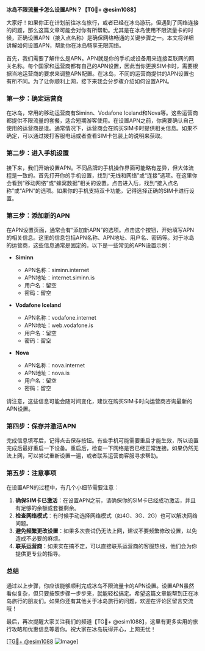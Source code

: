 **冰岛不限流量卡怎么设置APN？【TG💪+ @esim1088】**

大家好！如果你正在计划前往冰岛旅行，或者已经在冰岛游玩，但遇到了网络连接的问题，那么这篇文章可能会对你有所帮助。尤其是在冰岛使用不限流量卡的时候，正确设置APN（接入点名称）是确保网络畅通的关键步骤之一。本文将详细讲解如何设置APN，帮助你在冰岛畅享无限网络。

首先，我们需要了解什么是APN。APN就是你的手机或设备用来连接互联网的网关名称。每个国家和运营商都有自己的APN设置，因此当你更换SIM卡时，需要根据当地运营商的要求来调整APN配置。在冰岛，不同的运营商提供的APN设置也有所不同。为了让你顺利上网，接下来我会分步骤介绍如何设置APN。

### **第一步：确定运营商**
在冰岛，常用的移动运营商有Siminn、Vodafone Iceland和Nova等。这些运营商都提供不限流量的套餐，适合短期游客使用。在设置APN之前，你需要确认自己使用的运营商是谁。通常情况下，运营商会在购买SIM卡时提供相关信息。如果不确定，可以通过拨打客服电话或者查看SIM卡包装上的说明来获取。

### **第二步：进入手机设置**
接下来，我们开始设置APN。不同品牌的手机操作界面可能略有差异，但大体流程是一致的。首先打开你的手机设置，找到“无线和网络”或“连接”选项。在这里你会看到“移动网络”或“蜂窝数据”相关的设置。点击进入后，找到“接入点名称”或“APN”的选项。如果你的手机支持双卡功能，记得选择正确的SIM卡进行设置。

### **第三步：添加新的APN**
在APN设置页面，通常会有“添加新APN”的选项。点击这个按钮，开始填写APN的相关信息。这里的信息包括APN名称、APN地址、用户名、密码等。对于冰岛的运营商，这些信息通常是固定的。以下是一些常见的APN设置示例：

- **Siminn**  
  - APN名称：siminn.internet  
  - APN地址：internet.siminn.is  
  - 用户名：留空  
  - 密码：留空  

- **Vodafone Iceland**  
  - APN名称：vodafone.internet  
  - APN地址：web.vodafone.is  
  - 用户名：留空  
  - 密码：留空  

- **Nova**  
  - APN名称：nova.internet  
  - APN地址：nova.is  
  - 用户名：留空  
  - 密码：留空  

请注意，这些信息可能会随时间变化，建议在购买SIM卡时向运营商咨询最新的APN设置。

### **第四步：保存并激活APN**
完成信息填写后，记得点击保存按钮。有些手机可能需要重启才能生效，所以设置完成后最好重启一下设备。重启后，检查一下网络是否已经正常连接。如果仍然无法上网，可以尝试重新设置一遍，或者联系运营商客服寻求帮助。

### **第五步：注意事项**
在设置APN的过程中，有几个小细节需要注意：

1. **确保SIM卡已激活**：在设置APN之前，请确保你的SIM卡已经成功激活，并且有足够的余额或套餐剩余。
2. **检查网络模式**：有时候手动选择网络模式（如4G、3G、2G）也可以解决网络问题。
3. **避免频繁更改设置**：如果多次尝试仍无法上网，建议不要频繁修改设置，以免造成不必要的麻烦。
4. **联系运营商**：如果实在搞不定，可以直接联系运营商的客服热线，他们会为你提供更专业的指导。

### **总结**
通过以上步骤，你应该能够顺利完成冰岛不限流量卡的APN设置。设置APN虽然看似复杂，但只要按照步骤一步步来，就能轻松搞定。希望这篇文章能帮到正在冰岛旅行的朋友们。如果你还有其他关于冰岛旅行的问题，欢迎在评论区留言交流哦！

最后，再次提醒大家关注我们的频道【TG💪+ @esim1088】，这里有更多实用的旅行攻略和优惠信息等着你。祝大家在冰岛玩得开心，上网无忧！

[[TG💪+ @esim1088](https://t.me/s/esim1088) ![Image](https://i.postimg.cc/4NQfJmqS/Snipaste-2025-05-13-00-14-12.png)]